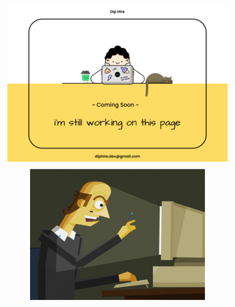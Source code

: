 ![DipHire](DipHire.png)


<p align="center">
  <img src="https://raw.githubusercontent.com/DipHire/DipHire/main/coding.gif" />
</p>




<!--
**DipHire/DipHire** is a ✨ _special_ ✨ repository because its `README.md` (this file) appears on your GitHub profile.

Here are some ideas to get you started:

- 🔭 I’m currently working on ...
- 🌱 I’m currently learning ...
- 👯 I’m looking to collaborate on ...
- 🤔 I’m looking for help with ...
- 💬 Ask me about ...
- 📫 How to reach me: ...
- 😄 Pronouns: ...
- ⚡ Fun fact: ...
-->

